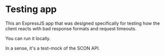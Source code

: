 # Testing app

This an ExpressJS app that was designed specifically for testing how the client reacts with bad response formats and request timeouts.

You can run it locally.

In a sense, it's a test-mock of the SCON API.
